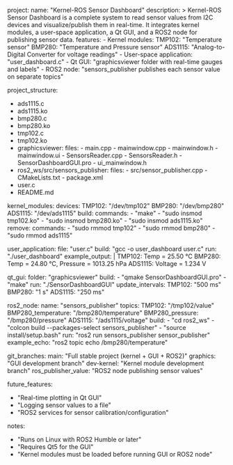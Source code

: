 project:
  name: "Kernel-ROS Sensor Dashboard"
  description: >
    Kernel-ROS Sensor Dashboard is a complete system to read sensor values from I2C devices 
    and visualize/publish them in real-time. It integrates kernel modules, a user-space 
    application, a Qt GUI, and a ROS2 node for publishing sensor data.
  features:
    - Kernel modules:
        TMP102: "Temperature sensor"
        BMP280: "Temperature and Pressure sensor"
        ADS1115: "Analog-to-Digital Converter for voltage readings"
    - User-space application: "user_dashboard.c"
    - Qt GUI: "graphicsviewer folder with real-time gauges and labels"
    - ROS2 node: "sensors_publisher publishes each sensor value on separate topics"

project_structure:
  - ads1115.c
  - ads1115.ko
  - bmp280.c
  - bmp280.ko
  - tmp102.c
  - tmp102.ko
  - graphicsviewer:
      files:
        - main.cpp
        - mainwindow.cpp
        - mainwindow.h
        - mainwindow.ui
        - SensorsReader.cpp
        - SensorsReader.h
        - SensorDashboardGUI.pro
        - ui_mainwindow.h
  - ros2_ws/src/sensors_publisher:
      files:
        - src/sensor_publisher.cpp
        - CMakeLists.txt
        - package.xml
  - user.c
  - README.md

kernel_modules:
  devices:
    TMP102: "/dev/tmp102"
    BMP280: "/dev/bmp280"
    ADS1115: "/dev/ads1115"
  build:
    commands:
      - "make"
      - "sudo insmod tmp102.ko"
      - "sudo insmod bmp280.ko"
      - "sudo insmod ads1115.ko"
  remove:
    commands:
      - "sudo rmmod tmp102"
      - "sudo rmmod bmp280"
      - "sudo rmmod ads1115"

user_application:
  file: "user.c"
  build: "gcc -o user_dashboard user.c"
  run: "./user_dashboard"
  example_output: |
    TMP102: Temp = 25.50 °C
    BMP280: Temp = 24.80 °C, Pressure = 1013.25 hPa
    ADS1115: Voltage = 1.234 V

qt_gui:
  folder: "graphicsviewer"
  build:
    - "qmake SensorDashboardGUI.pro"
    - "make"
  run: "./SensorDashboardGUI"
  update_intervals:
    TMP102: "500 ms"
    BMP280: "1 s"
    ADS1115: "250 ms"

ros2_node:
  name: "sensors_publisher"
  topics:
    TMP102: "/tmp102/value"
    BMP280_temperature: "/bmp280/temperature"
    BMP280_pressure: "/bmp280/pressure"
    ADS1115: "/ads1115/voltage"
  build:
    - "cd ros2_ws"
    - "colcon build --packages-select sensors_publisher"
    - "source install/setup.bash"
  run: "ros2 run sensors_publisher sensor_publisher"
  example_echo: "ros2 topic echo /bmp280/temperature"

git_branches:
  main: "Full stable project (kernel + GUI + ROS2)"
  graphics: "GUI development branch"
  dev-kernel: "Kernel module development branch"
  ros_publisher_value: "ROS2 node publishing sensor values"

future_features:
  - "Real-time plotting in Qt GUI"
  - "Logging sensor values to a file"
  - "ROS2 services for sensor calibration/configuration"

notes:
  - "Runs on Linux with ROS2 Humble or later"
  - "Requires Qt5 for the GUI"
  - "Kernel modules must be loaded before running GUI or ROS2 node"

